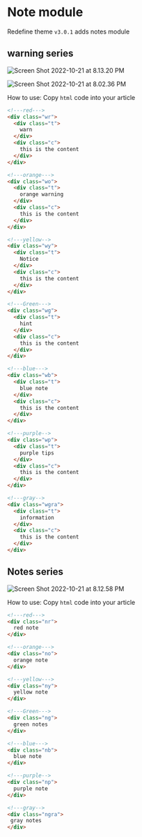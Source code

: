 # Note module

Redefine theme `v3.0.1` adds notes module

## warning series

![Screen Shot 2022-10-21 at 8.13.20 PM](https://evan.beee.top/img/Screen%20Shot%202022-10-21%20at%208.13.20%20PM.png)

![Screen Shot 2022-10-21 at 8.02.36 PM](https://evan.beee.top/img/Screen%20Shot%202022-10-21%20at%208.02.36%20PM.png)

How to use: Copy `html` code into your article

```html
<!---red--->
<div class="wr">
  <div class="t">
    warn
  </div>
  <div class="c">
    this is the content
  </div>
</div>

<!---orange--->
<div class="wo">
  <div class="t">
    orange warning
  </div>
  <div class="c">
    this is the content
  </div>
</div>

<!---yellow-->
<div class="wy">
  <div class="t">
    Notice
  </div>
  <div class="c">
    this is the content
  </div>
</div>

<!---Green--->
<div class="wg">
  <div class="t">
    hint
  </div>
  <div class="c">
    this is the content
  </div>
</div>

<!---blue--->
<div class="wb">
  <div class="t">
    blue note
  </div>
  <div class="c">
    this is the content
  </div>
</div>

<!---purple-->
<div class="wp">
  <div class="t">
    purple tips
  </div>
  <div class="c">
    this is the content
  </div>
</div>

<!---gray-->
<div class="wgra">
  <div class="t">
    information
  </div>
  <div class="c">
    this is the content
  </div>
</div>
```

## Notes series

![Screen Shot 2022-10-21 at 8.12.58 PM](https://evan.beee.top/img/Screen%20Shot%202022-10-21%20at%208.12.58%20PM.png)

How to use: Copy `html` code into your article

```html
<!---red--->
<div class="nr">
  red note
</div>

<!---orange--->
<div class="no">
  orange note
</div>

<!---yellow--->
<div class="ny">
  yellow note
</div>

<!---Green--->
<div class="ng">
  green notes
</div>

<!---blue--->
<div class="nb">
  blue note
</div>

<!---purple-->
<div class="np">
  purple note
</div>

<!---gray-->
<div class="ngra">
 gray notes
</div>
```
